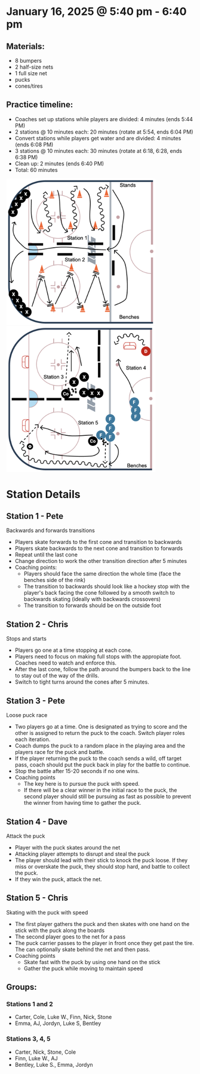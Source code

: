 # January 16, 2025 @ 5:40 pm - 6:40 pm

## Materials:
- 8 bumpers
- 2 half-size nets
- 1 full size net
- pucks
- cones/tires

## Practice timeline:
- Coaches set up stations while players are divided: 4 minutes (ends 5:44 PM)
- 2 stations @ 10 minutes each: 20 minutes (rotate at 5:54, ends 6:04 PM)
- Convert stations while players get water and are divided: 4 minutes (ends 6:08 PM)
- 3 stations @ 10 minutes each: 30 minutes (rotate at 6:18, 6:28, ends 6:38 PM)
- Clean up: 2 minutes (ends 6:40 PM)
- Total: 60 minutes

<img src="https://github.com/salter14/hockey/blob/main/drill_diagrams/Practice_layout_20241127_pt1.png" alt="alt" width="400px"> <img src="https://github.com/salter14/hockey/blob/main/drill_diagrams/Practice_layout_20250109.png" alt="alt" width="400px">

# Station Details

## Station 1 - Pete
Backwards and forwards transitions
- Players skate forwards to the first cone and transition to backwards
- Players skate backwards to the next cone and transition to forwards
- Repeat until the last cone
- Change direction to work the other transition direction after 5 minutes
- Coaching points: 
  - Players should face the same direction the whole time (face the benches side of the rink)
  - The transition to backwards should look like a hockey stop with the player's back facing the cone followed by a smooth switch to backwards skating (ideally with backwards crossovers)
  - The transition to forwards should be on the outside foot

## Station 2 - Chris
Stops and starts
- Players go one at a time stopping at each cone.
- Players need to focus on making full stops with the appropiate foot. Coaches need to watch and enforce this.
- After the last cone, follow the path around the bumpers back to the line to stay out of the way of the drills.
- Switch to tight turns around the cones after 5 minutes.

## Station 3 - Pete
Loose puck race
- Two players go at a time. One is designated as trying to score and the other is assigned to return the puck to the coach. Switch player roles each iteration.
- Coach dumps the puck to a random place in the playing area and the players race for the puck and battle.
- If the player returning the puck to the coach sends a wild, off target pass, coach should put the puck back in play for the battle to continue.
- Stop the battle after 15-20 seconds if no one wins.
- Coaching points
  - The key here is to pursue the puck with speed.
  - If there will be a clear winner in the initial race to the puck, the second player should still be pursuing as fast as possible to prevent the winner from having time to gather the puck.

## Station 4 - Dave
Attack the puck
- Player with the puck skates around the net
- Attacking player attempts to disrupt and steal the puck
- The player should lead with their stick to knock the puck loose. If they miss or overskate the puck, they should stop hard, and battle to collect the puck.
- If they win the puck, attack the net.

## Station 5 - Chris
Skating with the puck with speed
- The first player gathers the puck and then skates with one hand on the stick with the puck along the boards
- The second player goes to the net for a pass
- The puck carrier passes to the player in front once they get past the tire. The can optionally skate behind the net and then pass.
- Coaching points
  - Skate fast with the puck by using one hand on the stick
  - Gather the puck while moving to maintain speed

## Groups:
### Stations 1 and 2
- Carter, Cole, Luke W., Finn, Nick, Stone
- Emma, AJ, Jordyn, Luke S, Bentley

### Stations 3, 4, 5
- Carter, Nick, Stone, Cole
- Finn, Luke W., AJ
- Bentley, Luke S., Emma, Jordyn

